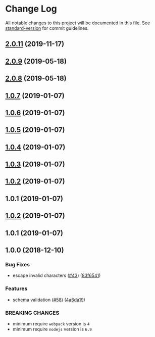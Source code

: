# Change Log

All notable changes to this project will be documented in this file. See [standard-version](https://github.com/conventional-changelog/standard-version) for commit guidelines.

<a name="2.0.11"></a>
## [2.0.11](https://github.com/chenshuai2144/storybook-addon-source/compare/v2.0.10...v2.0.11) (2019-11-17)



<a name="2.0.9"></a>
## [2.0.9](https://github.com/chenshuai2144/-storybook-addon-source/compare/v2.0.8...v2.0.9) (2019-05-18)



<a name="2.0.8"></a>
## [2.0.8](https://github.com/chenshuai2144/-storybook-addon-source/compare/v1.0.7...v2.0.8) (2019-05-18)



<a name="1.0.7"></a>
## [1.0.7](https://github.com/chenshuai2144/-storybook-addon-source/compare/v1.0.6...v1.0.7) (2019-01-07)



<a name="1.0.6"></a>
## [1.0.6](https://github.com/chenshuai2144/-storybook-addon-source/compare/v1.0.5...v1.0.6) (2019-01-07)



<a name="1.0.5"></a>
## [1.0.5](https://github.com/chenshuai2144/-storybook-addon-source/compare/v1.0.4...v1.0.5) (2019-01-07)



<a name="1.0.4"></a>
## [1.0.4](https://github.com/chenshuai2144/-storybook-addon-source/compare/v1.0.3...v1.0.4) (2019-01-07)



<a name="1.0.3"></a>
## [1.0.3](https://github.com/chenshuai2144/-storybook-addon-source/compare/v1.0.2...v1.0.3) (2019-01-07)



<a name="1.0.2"></a>
## [1.0.2](https://github.com/chenshuai2144/-storybook-addon-source/compare/v1.0.1...v1.0.2) (2019-01-07)



<a name="1.0.1"></a>
## 1.0.1 (2019-01-07)



<a name="1.0.2"></a>
## [1.0.2](https://github.com/webpack-contrib/raw-loader/compare/v1.0.1...v1.0.2) (2019-01-07)



<a name="1.0.1"></a>
## 1.0.1 (2019-01-07)



<a name="1.0.0"></a>
## 1.0.0 (2018-12-10)


### Bug Fixes

* escape invalid characters ([#43](https://github.com/webpack-contrib/raw-loader/issues/43)) ([83f6541](https://github.com/webpack-contrib/raw-loader/commit/83f6541))

### Features

* schema validation ([#58](https://github.com/webpack-contrib/raw-loader/issues/58)) ([4a6da19](https://github.com/webpack-contrib/raw-loader/commit/4a6da19))


### BREAKING CHANGES

* minimum require `webpack` version is `4`
* minimum require `nodejs` version is `6.9`